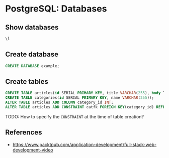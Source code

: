 # PostgreSQL: Databases

## Show databases

```sql
\l
```

## Create database

```sql
CREATE DATABASE example;
```

## Create tables

```sql
CREATE TABLE articles(id SERIAL PRIMARY KEY, title VARCHAR(255), body TEXT);
CREATE TABLE categories(id SERIAL PRIMARY KEY, name VARCHAR(255));
ALTER TABLE articles ADD COLUMN category_id INT;
ALTER TABLE articles ADD CONSTRAINT catfk FOREIGN KEY(category_id) REFERENCES categories(id);
```

TODO: How to specify the `CONSTRAINT` at the time of table creation?

## References

- <https://www.packtpub.com/application-development/full-stack-web-development-video>
